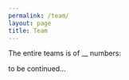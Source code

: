 ```yaml
---
permalink: /team/
layout: page
title: Team
---
```


The entire teams is of __ numbers:

to be continued...
